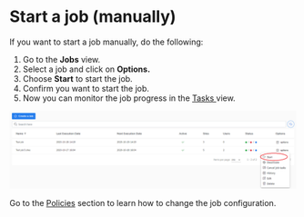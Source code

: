 # Start a job (manually)

If you want to start a job manually, do the following:

1. Go to the **Jobs** view.
2. Select a job and click on **Options.**
3. Choose **Start** to start the job.
4. Confirm you want to start the job.&#x20;
5. Now you can monitor the job progress in the [Tasks ](https://storware.gitbook.io/kodo-for-cloud-office365/administration/kodo-organization-admin-guide/tasks)view.  &#x20;

![](../../../.gitbook/assets/Kodo-Cloud-Administration-Job0.-start.PNG)

Go to the [Policies](https://storware.gitbook.io/kodo-for-cloud-office365/administration/kodo-organization-admin-guide/policies) section to learn how to change the job configuration.
